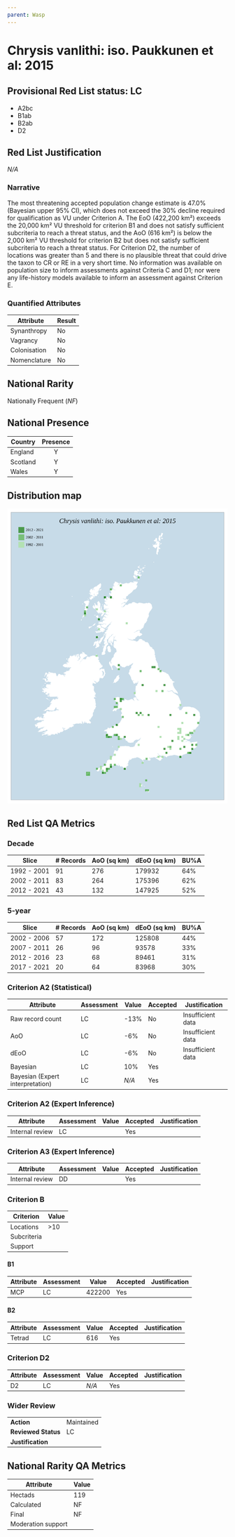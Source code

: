 ```yaml
---
parent: Wasp
---
```


# Chrysis vanlithi: iso. Paukkunen et al: 2015

## Provisional Red List status: LC
- A2bc
- B1ab
- B2ab
- D2

## Red List Justification
*N/A*

### Narrative


The most threatening accepted population change estimate is 47.0% (Bayesian upper 95% CI), which does not exceed the 30% decline required for qualification as VU under Criterion A. The EoO (422,200 km²) exceeds the 20,000 km² VU threshold for criterion B1 and does not satisfy sufficient subcriteria to reach a threat status, and the AoO (616 km²) is below the 2,000 km² VU threshold for criterion B2 but does not satisfy sufficient subcriteria to reach a threat status. For Criterion D2, the number of locations was greater than 5 and there is no plausible threat that could drive the taxon to CR or RE in a very short time. No information was available on population size to inform assessments against Criteria C and D1; nor were any life-history models available to inform an assessment against Criterion E.

### Quantified Attributes
|Attribute|Result|
|---|---|
|Synanthropy|No|
|Vagrancy|No|
|Colonisation|No|
|Nomenclature|No|


## National Rarity
Nationally Frequent (*NF*)

## National Presence
|Country|Presence
|---|:-:|
|England|Y|
|Scotland|Y|
|Wales|Y|


## Distribution map
![](../map/178.svg)

## Red List QA Metrics
### Decade
| Slice | # Records | AoO (sq km) | dEoO (sq km) |BU%A |
|---|---|---|---|---|
|1992 - 2001|91|276|179932|64%|
|2002 - 2011|83|264|175396|62%|
|2012 - 2021|43|132|147925|52%|

### 5-year
| Slice | # Records | AoO (sq km) | dEoO (sq km) |BU%A |
|---|---|---|---|---|
|2002 - 2006|57|172|125808|44%|
|2007 - 2011|26|96|93578|33%|
|2012 - 2016|23|68|89461|31%|
|2017 - 2021|20|64|83968|30%|

### Criterion A2 (Statistical)
|Attribute|Assessment|Value|Accepted|Justification
|---|---|---|---|---|
|Raw record count|LC|-13%|No|Insufficient data|
|AoO|LC|-6%|No|Insufficient data|
|dEoO|LC|-6%|No|Insufficient data|
|Bayesian|LC|10%|Yes||
|Bayesian (Expert interpretation)|LC|*N/A*|Yes||

### Criterion A2 (Expert Inference)
|Attribute|Assessment|Value|Accepted|Justification
|---|---|---|---|---|
|Internal review|LC||Yes||

### Criterion A3 (Expert Inference)
|Attribute|Assessment|Value|Accepted|Justification
|---|---|---|---|---|
|Internal review|DD||Yes||

### Criterion B
|Criterion| Value|
|---|---|
|Locations|>10|
|Subcriteria||
|Support||

#### B1
|Attribute|Assessment|Value|Accepted|Justification
|---|---|---|---|---|
|MCP|LC|422200|Yes||

#### B2
|Attribute|Assessment|Value|Accepted|Justification
|---|---|---|---|---|
|Tetrad|LC|616|Yes||

### Criterion D2
|Attribute|Assessment|Value|Accepted|Justification
|---|---|---|---|---|
|D2|LC|*N/A*|Yes||

### Wider Review
|  |  |
|---|---|
|**Action**|Maintained|
|**Reviewed Status**|LC|
|**Justification**||

## National Rarity QA Metrics
|Attribute|Value|
|---|---|
|Hectads|119|
|Calculated|NF|
|Final|NF|
|Moderation support||
